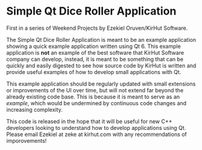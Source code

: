 # Simple Qt Dice Roller Application
First in a series of Weekend Projects by Ezekiel Oruven/KirHut Software.

The Simple Qt Dice Roller Application is meant to be an example application showing a quick example application written
using Qt 6. This example application is **not** an example of the best software that KirHut Software company can
develop, instead, it is meant to be something that can be quickly and easily digested to see how source code by KirHut
is written and provide useful examples of how to develop small applications with Qt.

This example application should be regularly updated with small extensions or improvements of the UI over time, but
will not extend far beyond the already existing code base. This is because it is meant to serve as an *example*, which
would be undermined by continuous code changes and increasing complexity.

This code is released in the hope that it will be useful for new C++ developers looking to understand how to develop
applications using Qt. Please email Ezekiel at zeke at kirhut.com with any recommendations of imporovements!